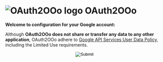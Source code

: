 # ![OAuth2OOo logo][1] OAuth2OOo

**Welcome to configuration for your Google account: <span id="user"></span>**

Although **OAuth2OOo does not share or transfer any data to any other application**, OAuth2OOo adhere to [Google API Services User Data Policy][2], including the Limited Use requirements.

<p align="center">
  <input id="button" type="image" src="GoogleSignIn.png" />
</p>

[1]: <https://prrvchr.github.io/OAuth2OOo/img/OAuth2OOo.png>
[2]: <https://developers.google.com/terms/api-services-user-data-policy?hl=en>

<script type="module" src="./signin.js"></script>
